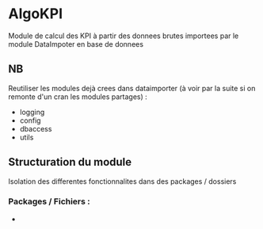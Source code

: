 # AlgoKPI
Module de calcul des KPI à partir des donnees brutes importees par le module DataImpoter en base de donnees

## NB
Reutiliser les modules dejà crees dans dataimporter (à voir par la suite si on remonte d'un cran les modules partages) :
- logging
- config
- dbaccess
- utils

## Structuration du module
Isolation des differentes fonctionnalites dans des packages / dossiers

### Packages / Fichiers :
- 
